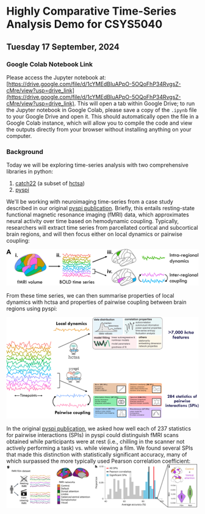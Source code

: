 # Highly Comparative Time-Series Analysis Demo for CSYS5040
## Tuesday 17 September, 2024

### Google Colab Notebook Link

Please access the Jupyter notebook at: [https://drive.google.com/file/d/1cYMEdBIuAPpO-5OQoFhP34RvgsZ-cMre/view?usp=drive_link](https://drive.google.com/file/d/1cYMEdBIuAPpO-5OQoFhP34RvgsZ-cMre/view?usp=drive_link).
This will open a tab within Google Drive; to run the Jupyter notebook in Google Colab, please save a copy of the `.ipynb` file to your Google Drive and open it.
This should automatically open the file in a Google Colab instance, which will allow you to compile the code and view the outputs directly from your browser without installing anything on your computer.

### Background

Today we will be exploring time-series analysis with two comprehensive libraries in python: 
1. [catch22](https://pypi.org/project/pycatch22/) (a subset of [hctsa](https://github.com/benfulcher/hctsa))
2. [pyspi](https://pypi.org/project/pyspi/)

We'll be working with neuroimaging time-series from a case study described in our original [pyspi publication](https://www.nature.com/articles/s43588-023-00519-x). 
Briefly, this entails resting-state functional magnetic resonance imaging (fMRI) data, which approximates neural activity over time based on hemodynamic coupling.
Typically, researchers will extract time series from parcellated cortical and subcortical brain regions, and will then focus either on local dynamics or pairwise coupling:

![Intra vs. Inter-regional properties in fMRI](https://github.com/anniegbryant/CSYS5040_Demo/blob/main/intra_vs_inter_regional_properties.png?raw=true)

From these time series, we can then summarise properties of local dynamics with hctsa and properties of pairwise coupling between brain regions using pyspi:

![hctsa vs. pyspi](https://github.com/anniegbryant/CSYS5040_Demo/blob/main/time_series_features_types.png?raw=true)

In the original [pyspi publication](https://www.nature.com/articles/s43588-023-00519-x), we asked how well each of 237 statistics for pairwise interactions (SPIs) in pyspi could distinguish fMRI scans obtained while participants were at rest (i.e., chilling in the scanner not actively performing a task) vs. while viewing a film.
We found several SPIs that made this distinction with statistically significant accuracy, many of which surpassed the more typically used Pearson correlation coefficient:
![fMRI case study from pyspi paper](https://github.com/anniegbryant/CSYS5040_Demo/blob/main/pyspi_figure3_fMRI.png?raw=true)
